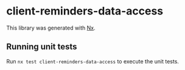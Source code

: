 # client-reminders-data-access

This library was generated with [Nx](https://nx.dev).

## Running unit tests

Run `nx test client-reminders-data-access` to execute the unit tests.
